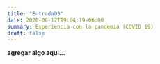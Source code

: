 ```yaml
---
title: "Entrada03"
date: 2020-08-12T19:04:19-06:00
summary: Experiencia con la pandemia (COVID 19)
draft: false
---
```


**agregar algo aqui...**